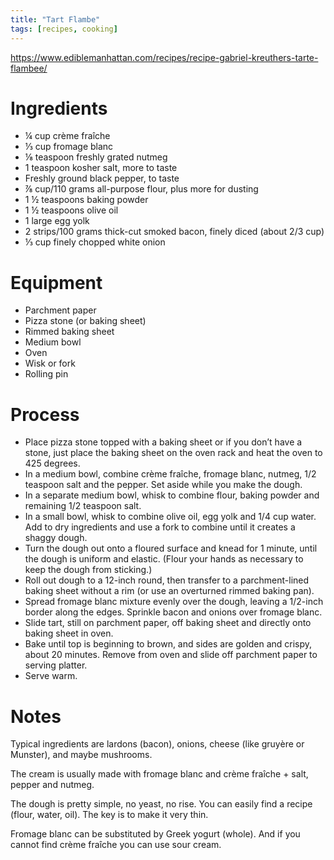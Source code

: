 ```yaml
---
title: "Tart Flambe"
tags: [recipes, cooking]
---
```


https://www.ediblemanhattan.com/recipes/recipe-gabriel-kreuthers-tarte-flambee/


# Ingredients

- ¼ cup crème fraîche
- ⅓ cup fromage blanc
- ⅛ teaspoon freshly grated nutmeg
- 1 teaspoon kosher salt, more to taste
- Freshly ground black pepper, to taste
- ⅞ cup/110 grams all-purpose flour, plus more for dusting
- 1 ½ teaspoons baking powder
- 1 ½ teaspoons olive oil
- 1 large egg yolk
- 2 strips/100 grams thick-cut smoked bacon, finely diced (about 2/3 cup)
- ⅓ cup finely chopped white onion


# Equipment

- Parchment paper
- Pizza stone (or baking sheet)
- Rimmed baking sheet
- Medium bowl
- Oven
- Wisk or fork
- Rolling pin

# Process

- Place pizza stone topped with a baking sheet or if you don’t have a stone, just place the baking sheet on the oven rack and heat the oven to 425 degrees.
- In a medium bowl, combine crème fraîche, fromage blanc, nutmeg, 1/2 teaspoon salt and the pepper. Set aside while you make the dough.
- In a separate medium bowl, whisk to combine flour, baking powder and remaining 1/2 teaspoon salt.
- In a small bowl, whisk to combine olive oil, egg yolk and 1/4 cup water. Add to dry ingredients and use a fork to combine until it creates a shaggy dough.
- Turn the dough out onto a floured surface and knead for 1 minute, until the dough is uniform and elastic. (Flour your hands as necessary to keep the dough from sticking.)
- Roll out dough to a 12-inch round, then transfer to a parchment-lined baking sheet without a rim (or use an overturned rimmed baking pan).
- Spread fromage blanc mixture evenly over the dough, leaving a 1/2-inch border along the edges. Sprinkle bacon and onions over fromage blanc.
- Slide tart, still on parchment paper, off baking sheet and directly onto baking sheet in oven.
- Bake until top is beginning to brown, and sides are golden and crispy, about 20 minutes. Remove from oven and slide off parchment paper to serving platter.
- Serve warm.

# Notes


Typical ingredients are lardons (bacon), onions, cheese (like gruyère or Munster), and maybe mushrooms.

The cream is usually made with fromage blanc and crème fraîche + salt, pepper and nutmeg.

The dough is pretty simple, no yeast, no rise. You can easily find a recipe (flour, water, oil). The key is to make it very thin.

Fromage blanc can be substituted by Greek yogurt (whole). And if you cannot find crème fraîche you can use sour cream.